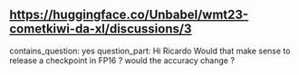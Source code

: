 ## https://huggingface.co/Unbabel/wmt23-cometkiwi-da-xl/discussions/3

contains_question: yes
question_part: Hi Ricardo Would that make sense to release a checkpoint in FP16 ? would the accuracy change ?